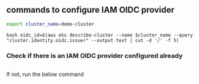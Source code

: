 ## commands to configure IAM OIDC provider
```bash
export cluster_name=demo-cluster 
```

```
bash oidc_id=$(aws eks describe-cluster --name $cluster_name --query "cluster.identity.oidc.issuer" --output text | cut -d '/' -f 5) 
```
### Check if there is an IAM OIDC provider configured already
```bash aws iam list-open-id-connect-providers | grep $oidc_id | cut -d "/" -f4\n 
```
If not, run the below command

```bash eksctl utils associate-iam-oidc-provider --cluster $cluster_name --approve 
```
